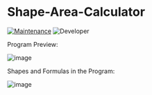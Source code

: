 # Shape-Area-Calculator

[![Maintenance](https://img.shields.io/badge/Maintained%3F-yes-green.svg)](https://GitHub.com/Naereen/StrapDown.js/graphs/commit-activity)
![Developer](https://img.shields.io/badge/Developer-ChristianJude23-blue)

Program Preview:

![image](https://github.com/ChristianJude23/Shape-Area-Calculator/assets/152279955/3c3eca26-0860-48b2-b875-4d53461b2ee4)



Shapes and Formulas in the Program:

![image](https://github.com/ChristianJude23/Shape-Area-Calculator/assets/152279955/b6505bd4-b23a-4bfa-a8e1-14073f006369)

